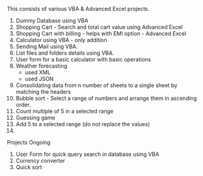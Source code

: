 
This consists of various VBA & Advanced Excel projects.

1. Dummy Database using VBA
2. Shopping Cart - Search and total cart value using Advanced Excel
3. Shopping Cart with billing - helps with EMI option - Advanced Excel
4. Calculator using VBA - only addition
5. Sending Mail using VBA.
6. List files and folders details using VBA.
7. User form for a basic calculator with basic operations
8. Weather forecasting
    -  used XML
    -  used JSON 
9. Consolidating data from n number of sheets to a single sheet by matching the headers
10. Bubble sort - Select a range of numbers and arrange them in ascending order.
11. Count multiple of 5 in a selected range
12. Guessing game
13. Add 5 to a selected range (do not replace the values)
14. 

Projects Ongoing 

1. User Form for quick query search in database using VBA
2. Currency converter
3. Quick sort

